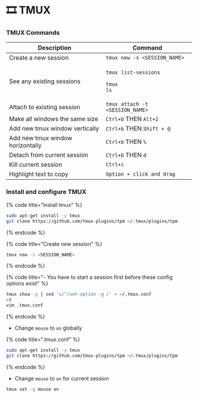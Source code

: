 # 🎞️ TMUX

### TMUX Commands

| Description                      | Command                                                           |
| -------------------------------- | ----------------------------------------------------------------- |
| Create a new session             | `tmux new -s <SESSION_NAME>`                                      |
| See any existing sessions        | <p><code>tmux list-sessions</code></p><p><code>tmux ls</code></p> |
| Attach to existing session       | `tmux attach -t <SESSION_NAME>`                                   |
| Make all windows the same size   | `Ctrl+b` THEN `Alt+2`                                             |
| Add new tmux window vertically   | `Ctrl+b` THEN `Shift + @`                                         |
| Add new tmux window horizontally | `Ctrl+b` THEN `%`                                                 |
| Detach from current session      | `Ctrl+b` THEN `d`                                                 |
| Kill current session             | `Ctrl+c`                                                          |
| Highlight text to copy           | `Option + click and drag`                                         |

### Install and configure TMUX

{% code title="Install tmux" %}
```bash
sudo apt-get install -y tmux
git clone https://github.com/tmux-plugins/tpm ~/.tmux/plugins/tpm
```
{% endcode %}

{% code title="Create new session" %}
```bash
tmux new -s <SESSION_NAME>
```
{% endcode %}

{% code title="- You have to start a session first before these config options exist" %}
```bash
tmux show -g | sed 's/^/set-option -g /' > ~/.tmux.conf
cd
vim .tmux.conf
```
{% endcode %}

* Change `mouse` to `on` globally

{% code title=".tmux.conf" %}
```bash
sudo apt-get install -y tmux
git clone https://github.com/tmux-plugins/tpm ~/.tmux/plugins/tpm
```
{% endcode %}

* Change `mouse` to `on` for current session

```bash
tmux set -g mouse on
```
